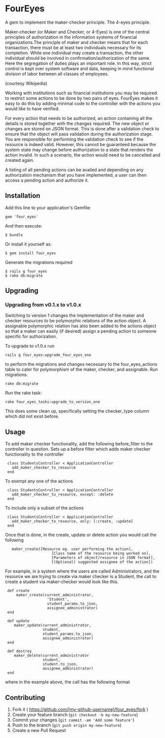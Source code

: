 # FourEyes

A gem to implement the maker-checker principle. The 4-eyes principle.

Maker-checker (or Maker and Checker, or 4-Eyes) is one of the central principles of authorization in the information systems 
of financial organizations.The principle of maker and checker means that for each transaction, there must be at least two 
individuals necessary for its completion. While one individual may create a transaction, the other individual should be involved 
in confirmation/authorization of the same. Here the segregation of duties plays an important role. In this way, strict control 
is kept over system software and data, keeping in mind functional division of labor between all classes of employees.

(courtesy Wikipedia)

Working with institutions such as financial institutions you may be required to restrict some actions to be done by two pairs of eyes.
FourEyes makes it easy to do this by adding minimal code to the controller with the actions you would like to have verified.

For every action that needs to be authorized, an action containing all the details is stored together with the changes required. 
The new object or changes are stored on JSON format.
This is done after a validation check to ensure that the object will pass validation during the authorization stage. You are 
responsible for performing the validation check to see if the resource is indeed valid. However, this cannot be guaranteed because 
the system state may change before authorization to a state that renders the action invalid. In such a scenario, the action 
would need to be cancelled and created again.

A listing of all pending actions can be availed and depending on any authorization mechanism that you have implemented, a user can then access a pending 
action and authorize it.

## Installation

Add this line to your application's Gemfile:

    gem 'four_eyes'

And then execute:

    $ bundle

Or install it yourself as:

    $ gem install four_eyes
    
Generate the migrations required
    
    $ rails g four_eyes
    $ rake db:migrate
    
## Upgrading
    
### Upgrading from v0.1.x to v1.0.x
    
Switching to version 1 changes the implementation of the maker and checker resources to be 
polymorphic relations of the action object. A assignable polymorphic relation has also been added to the actions 
object so that a maker can easily (if desired) assign a pending action to someone specific for authorization. 

To upgrade to v1.0.x run

    rails g four_eyes:upgrade_four_eyes_one
    
to perform the migrations and changes necessary to the four_eyes_actions table to cater for polymorphism of the 
maker, checker, and assignable. Run migrations:
    
    rake db:migrate
    
Run the rake task:
    
    rake four_eyes_tasks:upgrade_to_version_one 
      
This does some clean up, specifically setting the checker_type column which did not exist before.      

## Usage

To add maker checker functionality, add the following before_filter to the controller in question.
   Sets up a before filter which adds maker checker functionality to the controller
 
     class StudentsController < ApplicationController
       add_maker_checker_to_resource
     end
  
   To exempt any one of the actions
  
     class StudentsController < ApplicationController
       add_maker_checker_to_resource, except: :delete
     end
  
   To include only a subset of the actions
  
     class StudentsController < ApplicationController
       add_maker_checker_to_resource, only: [:create, :update]
     end
  
   Once that is done, in the create, update or delete action you would call the following
   
       maker_create([Resource eg. user performing the action],
                         [Class name of the resource being worked on],
                         [Parameters of object/resource in JSON format],
                         [(Optional) suggested assignee of the action])  
   
   For example, in a system where the users are called Administrators, and the resource we are trying to create via
   maker checker is a Student, the call to create a student via maker-checker would look like this.
   
   
     def create
         maker_create(current_administrator,
                       'Student',
                       student_params.to_json,
                       assignee_administrator)    
     end  
                       
     def update
        maker_update(current_administrator,
                     student,
                     student_params.to_json,
                     assignee_administrator)   
     end
     
     def destroy
        maker_delete(current_administrator
                     student,
                     student.to_json,
                     assignee_administrator)
     end
     
   where in the example above, the call has the following format
                          
## Contributing

1. Fork it ( https://github.com/[my-github-username]/four_eyes/fork )
2. Create your feature branch (`git checkout -b my-new-feature`)
3. Commit your changes (`git commit -am 'Add some feature'`)
4. Push to the branch (`git push origin my-new-feature`)
5. Create a new Pull Request
